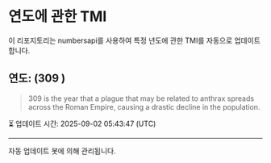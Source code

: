
# 연도에 관한 TMI

이 리포지토리는 numbersapi를 사용하여 특정 년도에 관한 TMI를 자동으로 업데이트합니다.

## 연도: (309 )
> 309 is the year that a plague that may be related to anthrax spreads across the Roman Empire, causing a drastic decline in the population.

⏳ 업데이트 시간: 2025-09-02 05:43:47 (UTC)

---
자동 업데이트 봇에 의해 관리됩니다.
